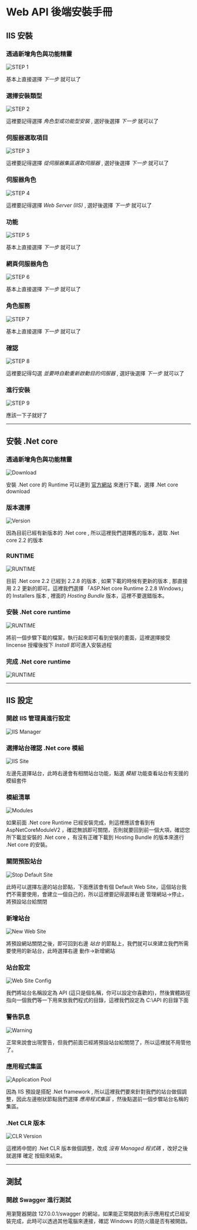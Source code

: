# Web API 後端安裝手冊

## IIS 安裝

### 透過新增角色與功能精靈
![STEP 1](001.PNG)

基本上直接選擇 *下一步* 就可以了

### 選擇安裝類型
![STEP 2](002.PNG)

這裡要記得選擇 *角色型或功能型安裝* , 選好後選擇 *下一步* 就可以了

### 伺服器選取項目
![STEP 3](003.PNG)

這裡要記得選擇 *從伺服器集區選取伺服器* , 選好後選擇 *下一步* 就可以了

### 伺服器角色
![STEP 4](004.PNG)

這裡要記得選擇 *Web Server (IIS)* , 選好後選擇 *下一步* 就可以了

### 功能
![STEP 5](005.PNG)

基本上直接選擇 *下一步* 就可以了

### 網頁伺服器角色
![STEP 6](006.PNG)

基本上直接選擇 *下一步* 就可以了

### 角色服務
![STEP 7](007.PNG)

基本上直接選擇 *下一步* 就可以了

### 確認
![STEP 8](008.PNG)

這裡要記得勾選 *並要時自動重新啟動目的伺服器* , 選好後選擇 *下一步* 就可以了

### 進行安裝
![STEP 9](009.PNG)

應該一下子就好了

---

## 安裝 .Net core

### 透過新增角色與功能精靈
![Download](100.PNG)

安裝 .Net core 的 Runtime 可以連到 [官方網站](https://dotnet.microsoft.com/download/archives) 來進行下載，選擇 .Net core download


### 版本選擇
![Version](102.PNG)

因為目前已經有新版本的 .Net core , 所以這裡我們選擇舊的版本，選取 .Net core 2.2 的版本


### RUNTIME 
![RUNTIME](103.PNG)

目前 .Net core 2.2 已經到 2.2.8 的版本 , 如果下載的時候有更新的版本 , 那直接用 2.2 更新的即可。這裡我們選擇 「ASP.Net core Runtime 2.2.8 Windows」 的 Installers 版本 , 裡面的 *Hosting Bundle* 版本，這裡不要選錯版本。

### 安裝 .Net core runtime
![RUNTIME](200.PNG)

將前一個步驟下載的檔案，執行起來即可看到安裝的畫面，這裡選擇接受 lincense 授權後按下 *Install* 即可進入安裝過程

### 完成 .Net core runtime
![RUNTIME](201.PNG)

---

## IIS 設定

### 開啟 IIS 管理員進行設定
![IIS Manager](300.PNG)

### 選擇站台確認 .Net core 模組
![IIS Site](301.PNG)

左邊先選擇站台，此時右邊會有相關站台功能，點選 *模組* 功能查看站台有支援的模組套件

### 模組清單
![Modules](302.PNG)

如果前面 .Net core Runtime 已經安裝完成，則這裡應該會看到有 AspNetCoreModuleV2 ，確認無誤即可關閉，否則就要回到前一個大項，確認您所下載並安裝的 .Net core ，有沒有正確下載到 Hosting Bundle 的版本來進行 .Net core 的安裝。

### 關閉預設站台
![Stop Default Site](400.PNG)

此時可以選擇左邊的站台節點，下面應該會有個 Default Web Site，這個站台我們不需要使用，會建立一個自己的，所以這裡要記得選擇右邊 管理網站→停止，將預設站台給關閉

### 新增站台
![New Web Site](401.PNG)

將預設網站關閉之後，即可回到右邊 *站台* 的節點上，我們就可以來建立我們所需要使用的新站台，此時選擇右邊 動作→新增網站

### 站台設定
![Web Site Config](402.PNG)

我們將站台名稱設定為 API (這只是個名稱，你可以設定你喜歡的)，然後實體路徑指向一個我們等一下用來放我們程式的目錄，這裡我們設定為 C:\API 的目錄下面

### 警告訊息
![Warning](403.PNG)

正常來說會出現警告，但我們前面已經將預設站台給關閉了，所以這裡就不用管他了。

### 應用程式集區
![Application Pool](404.PNG)

因為 IIS 預設是搭配 .Net framework , 所以這裡我們要來針對我們的站台做個調整，因此左邊樹狀節點我們選擇 *應用程式集區* ，然後點選前一個步驟站台名稱的集區。


### .Net CLR 版本
![CLR Version](405.PNG)

這裡將中間的 .Net CLR 版本做個調整，改成 *沒有 Managed 程式碼* ，改好之後就選擇 確定 按鈕來結束。

---

## 測試

### 開啟 Swagger 進行測試

用瀏覽器開啟 127.0.0.1/swagger 的網站，如果能正常開啟則表示應用程式已經安裝完成，此時可以透過其他電腦來連接，確認 Windows 的防火牆是否有被開啟。


